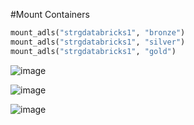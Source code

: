 
#Mount Containers

````python
mount_adls("strgdatabricks1", "bronze")
mount_adls("strgdatabricks1", "silver")
mount_adls("strgdatabricks1", "gold")
````
![image](https://github.com/user-attachments/assets/1e16b51a-3589-4e52-bf4e-2431f82e3399)


![image](https://github.com/user-attachments/assets/0f25029e-9ff2-4515-b94b-f8a1b56e2cb7)

![image](https://github.com/user-attachments/assets/33f45d05-0634-40d8-bbfe-a2a36c81dcd2)
